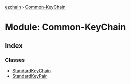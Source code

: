 [ezchain](../README.md) › [Common-KeyChain](common_keychain.md)

# Module: Common-KeyChain

## Index

### Classes

* [StandardKeyChain](../classes/common_keychain.standardkeychain.md)
* [StandardKeyPair](../classes/common_keychain.standardkeypair.md)
